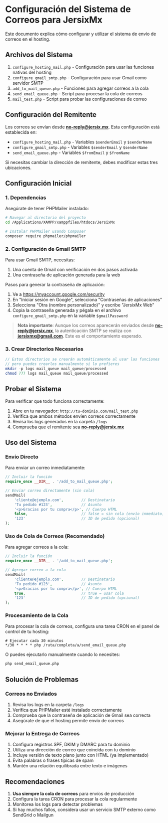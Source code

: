 # Configuración del Sistema de Correos para JersixMx

Este documento explica cómo configurar y utilizar el sistema de envío de correos en el hosting.

## Archivos del Sistema

1. `configure_hosting_mail.php` - Configuración para usar las funciones nativas del hosting
2. `configure_gmail_smtp.php` - Configuración para usar Gmail como servidor SMTP
3. `add_to_mail_queue.php` - Funciones para agregar correos a la cola
4. `send_email_queue.php` - Script para procesar la cola de correos
5. `mail_test.php` - Script para probar las configuraciones de correo

## Configuración del Remitente

Los correos se envían desde **no-reply@jersix.mx**. Esta configuración está establecida en:

- `configure_hosting_mail.php` - Variables `$senderEmail` y `$senderName`
- `configure_gmail_smtp.php` - Variables `$senderEmail` y `$senderName`
- `send_email_queue.php` - Variables `$fromEmail` y `$fromName`

Si necesitas cambiar la dirección de remitente, debes modificar estas tres ubicaciones.

## Configuración Inicial

### 1. Dependencias

Asegúrate de tener PHPMailer instalado:

```bash
# Navegar al directorio del proyecto
cd /Applications/XAMPP/xamppfiles/htdocs/JersixMx

# Instalar PHPMailer usando Composer
composer require phpmailer/phpmailer
```

### 2. Configuración de Gmail SMTP

Para usar Gmail SMTP, necesitas:

1. Una cuenta de Gmail con verificación en dos pasos activada
2. Una contraseña de aplicación generada para la web

Pasos para generar la contraseña de aplicación:

1. Ve a https://myaccount.google.com/security
2. En "Iniciar sesión en Google", selecciona "Contraseñas de aplicaciones"
3. Selecciona "Otra (nombre personalizado)" y escribe "JersixMx Web"
4. Copia la contraseña generada y pégala en el archivo `configure_gmail_smtp.php` en la variable `$gmailPassword`

> **Nota importante**: Aunque los correos aparecerán enviados desde **no-reply@jersix.mx**, la autenticación SMTP se realiza con **jersixmx@gmail.com**. Este es el comportamiento esperado.

### 3. Crear Directorios Necesarios

```php
// Estos directorios se crearán automáticamente al usar las funciones
// pero puedes crearlos manualmente si lo prefieres
mkdir -p logs mail_queue mail_queue/processed
chmod 777 logs mail_queue mail_queue/processed
```

## Probar el Sistema

Para verificar que todo funciona correctamente:

1. Abre en tu navegador: `http://tu-dominio.com/mail_test.php`
2. Verifica que ambos métodos envíen correos correctamente
3. Revisa los logs generados en la carpeta `/logs`
4. Comprueba que el remitente sea **no-reply@jersix.mx**

## Uso del Sistema

### Envío Directo

Para enviar un correo inmediatamente:

```php
// Incluir la función
require_once __DIR__ . '/add_to_mail_queue.php';

// Enviar correo directamente (sin cola)
sendMail(
    'cliente@ejemplo.com',        // Destinatario
    'Tu pedido #123',             // Asunto
    '<p>Gracias por tu compra</p>', // Cuerpo HTML
    false,                        // false = sin cola (envío inmediato)
    '123'                         // ID de pedido (opcional)
);
```

### Uso de Cola de Correos (Recomendado)

Para agregar correos a la cola:

```php
// Incluir la función
require_once __DIR__ . '/add_to_mail_queue.php';

// Agregar correo a la cola
sendMail(
    'cliente@ejemplo.com',        // Destinatario
    'Tu pedido #123',             // Asunto
    '<p>Gracias por tu compra</p>', // Cuerpo HTML
    true,                         // true = usar cola
    '123'                         // ID de pedido (opcional)
);
```

### Procesamiento de la Cola

Para procesar la cola de correos, configura una tarea CRON en el panel de control de tu hosting:

```
# Ejecutar cada 30 minutos
*/30 * * * * php /ruta/completa/a/send_email_queue.php
```

O puedes ejecutarlo manualmente cuando lo necesites:

```bash
php send_email_queue.php
```

## Solución de Problemas

### Correos no Enviados

1. Revisa los logs en la carpeta `/logs`
2. Verifica que PHPMailer esté instalado correctamente
3. Comprueba que la contraseña de aplicación de Gmail sea correcta
4. Asegúrate de que el hosting permite envío de correos

### Mejorar la Entrega de Correos

1. Configura registros SPF, DKIM y DMARC para tu dominio
2. Utiliza una dirección de correo que coincida con tu dominio
3. Incluye versión de texto plano junto con HTML (ya implementado)
4. Evita palabras o frases típicas de spam
5. Mantén una relación equilibrada entre texto e imágenes

## Recomendaciones

1. **Usa siempre la cola de correos** para envíos de producción
2. Configura la tarea CRON para procesar la cola regularmente
3. Monitorea los logs para detectar problemas
4. Si hay muchos fallos, considera usar un servicio SMTP externo como SendGrid o Mailgun 